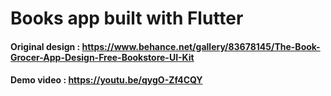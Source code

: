 # Books app built with Flutter

#### Original design : https://www.behance.net/gallery/83678145/The-Book-Grocer-App-Design-Free-Bookstore-UI-Kit

#### Demo video : https://youtu.be/qygO-Zf4CQY



